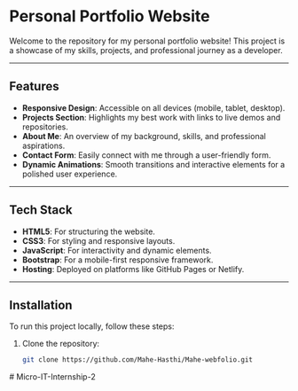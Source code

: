 # Personal Portfolio Website

Welcome to the repository for my personal portfolio website! This project is a showcase of my skills, projects, and professional journey as a developer.

---

## Features

- **Responsive Design**: Accessible on all devices (mobile, tablet, desktop).
- **Projects Section**: Highlights my best work with links to live demos and repositories.
- **About Me**: An overview of my background, skills, and professional aspirations.
- **Contact Form**: Easily connect with me through a user-friendly form.
- **Dynamic Animations**: Smooth transitions and interactive elements for a polished user experience.

---

## Tech Stack

- **HTML5**: For structuring the website.
- **CSS3**: For styling and responsive layouts.
- **JavaScript**: For interactivity and dynamic elements.
- **Bootstrap**: For a mobile-first responsive framework.
- **Hosting**: Deployed on platforms like GitHub Pages or Netlify.

---

## Installation

To run this project locally, follow these steps:

1. Clone the repository:
   ```bash
   git clone https://github.com/Mahe-Hasthi/Mahe-webfolio.git
#   M i c r o - I T - I n t e r n s h i p - 2  
 